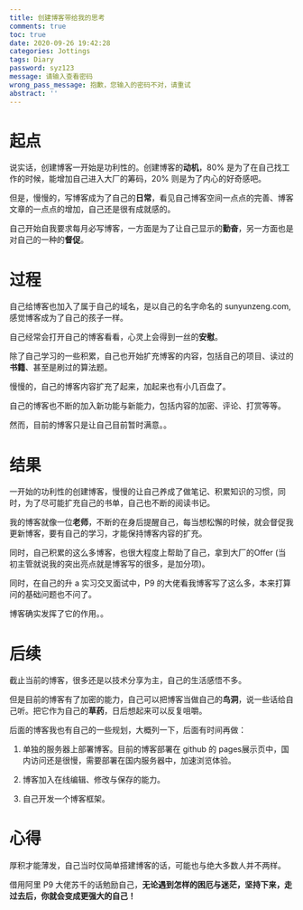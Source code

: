 ```yaml
---
title: 创建博客带给我的思考
comments: true
toc: true
date: 2020-09-26 19:42:28
categories: Jottings
tags: Diary
password: syz123
message: 请输入查看密码
wrong_pass_message: 抱歉，您输入的密码不对，请重试
abstract: ''
---
```


# 起点

说实话，创建博客一开始是功利性的。创建博客的**动机**，80% 是为了在自己找工作的时候，能增加自己进入大厂的筹码，20% 则是为了内心的好奇感吧。

但是，慢慢的，写博客成为了自己的**日常**，看见自己博客空间一点点的完善、博客文章的一点点的增加，自己还是很有成就感的。

自己开始自我要求每月必写博客，一方面是为了让自己显示的**勤奋**，另一方面也是对自己的一种的**督促**。

# 过程

自己给博客也加入了属于自己的域名，是以自己的名字命名的 sunyunzeng.com,感觉博客成为了自己的孩子一样。

自己经常会打开自己的博客看看，心灵上会得到一丝的**安慰**。

除了自己学习的一些积累，自己也开始扩充博客的内容，包括自己的项目、读过的**书籍**、甚至是刷过的算法题。

慢慢的，自己的博客内容扩充了起来，加起来也有小几百盘了。

自己的博客也不断的加入新功能与新能力，包括内容的加密、评论、打赏等等。

然而，目前的博客只是让自己目前暂时满意。。

# 结果

一开始的功利性的创建博客，慢慢的让自己养成了做笔记、积累知识的习惯，同时，为了尽可能扩充自己的书单，自己也不断的阅读书记。

我的博客就像一位**老师**，不断的在身后提醒自己，每当想松懈的时候，就会督促我更新博客，要有自己的学习，才能保持博客内容的扩充。

同时，自己积累的这么多博客，也很大程度上帮助了自己，拿到大厂的Offer (当初主管就说我的突出亮点就是博客写的很多，是加分项)。

同时，在自己的升 a 实习交叉面试中，P9 的大佬看我博客写了这么多，本来打算问的基础问题也不问了。

博客确实发挥了它的作用。。

# 后续

截止当前的博客，很多还是以技术分享为主，自己的生活感悟不多。

但是目前的博客有了加密的能力，自己可以把博客当做自己的**鸟洞**，说一些话给自己听。把它作为自己的**草药**，日后想起来可以反复咀嚼。

后面的博客我也有自己的一些规划，大概列一下，后面有时间再做：

1. 单独的服务器上部署博客。目前的博客部署在 github 的 pages展示页中，国内访问还是很慢，需要部署在国内服务器中，加速浏览体验。

2. 博客加入在线编辑、修改与保存的能力。

3. 自己开发一个博客框架。


# 心得

厚积才能薄发，自己当时仅简单搭建博客的话，可能也与绝大多数人并不两样。

借用阿里 P9 大佬苏千的话勉励自己，**无论遇到怎样的困厄与迷茫，坚持下来，走过去后，你就会变成更强大的自己！**
